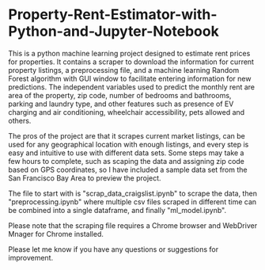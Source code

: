 # Property-Rent-Estimator-with-Python-and-Jupyter-Notebook

This is a python machine learning project designed to estimate rent prices for properties. It contains a scraper to download the information for current property listings, a preprocessing file, and a machine learning Random Forest algorithm with GUI window to facilitate entering information for new predictions. The independent variables used to predict the monthly rent are area of the property, zip code, number of bedrooms and bathrooms, parking and laundry type, and other features such as presence of EV charging and air conditioning, wheelchair accessibility, pets allowed and others.

The pros of the project are that it scrapes current market listings, can be used for any geographical location with enough listings, and every step is easy and intuitive to use with different data sets. Some steps may take a few hours to complete, such as scaping the data and assigning zip code based on GPS coordinates, so I have included a sample data set from the San Francisco Bay Area to preview the project.

The file to start with is "scrap_data_craigslist.ipynb" to scrape the data, then "preprocessing.ipynb" where multiple csv files scraped in different time can be combined into a single dataframe, and finally "ml_model.ipynb".

Please note that the scraping file requires a Chrome browser and WebDriver Mnager for Chrome installed.

Please let me know if you have any questions or suggestions for improvement.
